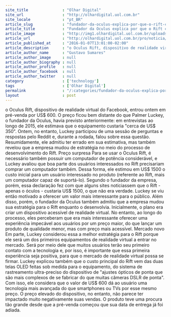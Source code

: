 ```yaml
---
site_title               : "Olhar Digital"
site_url                 : "http://olhardigital.uol.com.br"
site_locale              : "pt_BR"
article_slug             : "fundador-da-oculus-explica-por-que-o-rift-custa-uss-600"
article_title            : "Fundador da Oculus explica por que o Rift custa US$ 600"
article_image            : "http://img1.olhardigital.uol.com.br/uploads/acervo_imagens/2016/01/20160107134639_660_420.jpg"
article_url              : "http://olhardigital.uol.com.br/pro/noticia/fundador-da-oculus-explica-por-que-o-rift-custa-us-600/54203"
article_published_at     : "2016-01-07T13:01:00-02:00"
article_description      : "o Oculus Rift, dispositivo de realidade virtual do Facebook, entrou ontem em pré-venda por US$ 600. O preço ficou bem distante do que Palmer Luckey, o fundador da Oculus, havia previsto anteriormente: em entrevistas ao longo de 2015, ele estimava que o equipamento custaria 'cerca de US$ 350'. Ontem, no entanto, Luckey participou de uma sessão de perguntas e respostas pelo Reddit e, durante a rodada, falou sobre essa questão. Resumidamente, ele admitiu ter errado em sua estimativa, mas também revelou que a empresa mudou de estratégia no meio do processo de desenvolvimento do Rift. Preço surpresa Para se usar o Oculus Rift, é necessário também possuir um computador de potência considerável, e Luckey avaliou que boa parte dos usuários interessados no Rift precisariam comprar um computador também. Dessa forma, ele estimou em US$ 1500 o custo inicial para um usuário interessado no produto (referente ao Rift, mais um computador capaz de suportá-lo). Segundo o fundador da empresa, porém, essa declaração fez com que alguns sites noticiassem que o Rift - apenas o óculos - custaria US$ 1500, o que não era verdade. Luckey se viu então motivado a oferecer um valor mais interessante para o público. Além disso, porém, o fundador da Oculus também admitiu que a empresa mudou sua estratégia para o Rift enquanto o desenvolvia. Inicialmente, o plano era criar um dispositivo acessível de realidade virtual. No entanto, ao longo do processo, eles perceberam que era mais interessante oferecer uma experiência impecável aos usuários por um preço maior, do que lançar um produto de qualidade menor, mas com preço mais acessível. Mercado novo Em parte, Luckey considerou essa a melhor estratégia para o Rift porque ele será um dos primeiros equipamentos de realidade virtual a entrar no mercado. Será por meio dele que muitos usuários terão seu primeiro contato com a tecnologia e, por isso, é importante que essa primeira experiência seja positiva, para que o mercado de realidade virtual possa se firmar. Luckey explicou também que o custo principal do Rift vem das duas telas OLED feitas sob medida para o equipamento, do sistema de rastreamento ultra-preciso do dispositivo de 'ajustes ópticos de ponta que são mais complexos de se fabricar do que muitas câmeras DSLR de ponta'. Com isso, ele considera que o valor de US$ 600 dá ao usuário uma tecnologia mais avançada do que smartphones ou TVs por esse mesmo preço. O preço elevado do dispositivo, no entanto, não parece ter impactado muito negativamente suas vendas. O produto teve uma procura tão grande desde que a pré-venda começou que sua data de entrega já foi adiada."
article_author_name      : "Gustavo Sumares"
article_author_image     : null
article_author_biography : null
article_author_profile   : null
article_author_facebook  : null
article_author_twitter   : null
category                 : ['technology']
tags                     : ['Olhar Digital']
permalink                : "/:categories/fundador-da-oculus-explica-por-que-o-rift-custa-uss-600/"
layout                   : post
---
```


o Oculus Rift, dispositivo de realidade virtual do Facebook, entrou ontem em pré-venda por US$ 600. O preço ficou bem distante do que Palmer Luckey, o fundador da Oculus, havia previsto anteriormente: em entrevistas ao longo de 2015, ele estimava que o equipamento custaria "cerca de US$ 350". Ontem, no entanto, Luckey participou de uma sessão de perguntas e respostas pelo Reddit e, durante a rodada, falou sobre essa questão. Resumidamente, ele admitiu ter errado em sua estimativa, mas também revelou que a empresa mudou de estratégia no meio do processo de desenvolvimento do Rift. Preço surpresa Para se usar o Oculus Rift, é necessário também possuir um computador de potência considerável, e Luckey avaliou que boa parte dos usuários interessados no Rift precisariam comprar um computador também. Dessa forma, ele estimou em US$ 1500 o custo inicial para um usuário interessado no produto (referente ao Rift, mais um computador capaz de suportá-lo). Segundo o fundador da empresa, porém, essa declaração fez com que alguns sites noticiassem que o Rift - apenas o óculos - custaria US$ 1500, o que não era verdade. Luckey se viu então motivado a oferecer um valor mais interessante para o público. Além disso, porém, o fundador da Oculus também admitiu que a empresa mudou sua estratégia para o Rift enquanto o desenvolvia. Inicialmente, o plano era criar um dispositivo acessível de realidade virtual. No entanto, ao longo do processo, eles perceberam que era mais interessante oferecer uma experiência impecável aos usuários por um preço maior, do que lançar um produto de qualidade menor, mas com preço mais acessível. Mercado novo Em parte, Luckey considerou essa a melhor estratégia para o Rift porque ele será um dos primeiros equipamentos de realidade virtual a entrar no mercado. Será por meio dele que muitos usuários terão seu primeiro contato com a tecnologia e, por isso, é importante que essa primeira experiência seja positiva, para que o mercado de realidade virtual possa se firmar. Luckey explicou também que o custo principal do Rift vem das duas telas OLED feitas sob medida para o equipamento, do sistema de rastreamento ultra-preciso do dispositivo de "ajustes ópticos de ponta que são mais complexos de se fabricar do que muitas câmeras DSLR de ponta". Com isso, ele considera que o valor de US$ 600 dá ao usuário uma tecnologia mais avançada do que smartphones ou TVs por esse mesmo preço. O preço elevado do dispositivo, no entanto, não parece ter impactado muito negativamente suas vendas. O produto teve uma procura tão grande desde que a pré-venda começou que sua data de entrega já foi adiada.
